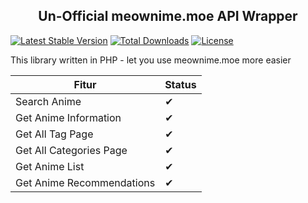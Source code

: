 <h2 align="center">Un-Official meownime.moe API Wrapper</h2>

[![Latest Stable Version](https://poser.pugx.org/ardzz/meownime/v/stable)](https://packagist.org/packages/ardzz/meownime) 
[![Total Downloads](https://poser.pugx.org/ardzz/meownime/downloads)](https://packagist.org/packages/ardzz/meownime) 
[![License](https://poser.pugx.org/ardzz/meownime/license)](https://packagist.org/packages/ardzz/meownime)


This library written in PHP - let you use meownime.moe more easier

|Fitur|Status|
|---|---|
|Search Anime|✔|
|Get Anime Information|✔|
|Get All Tag Page|✔|
|Get All Categories Page|✔|
|Get Anime List|✔|
|Get Anime Recommendations|✔|
